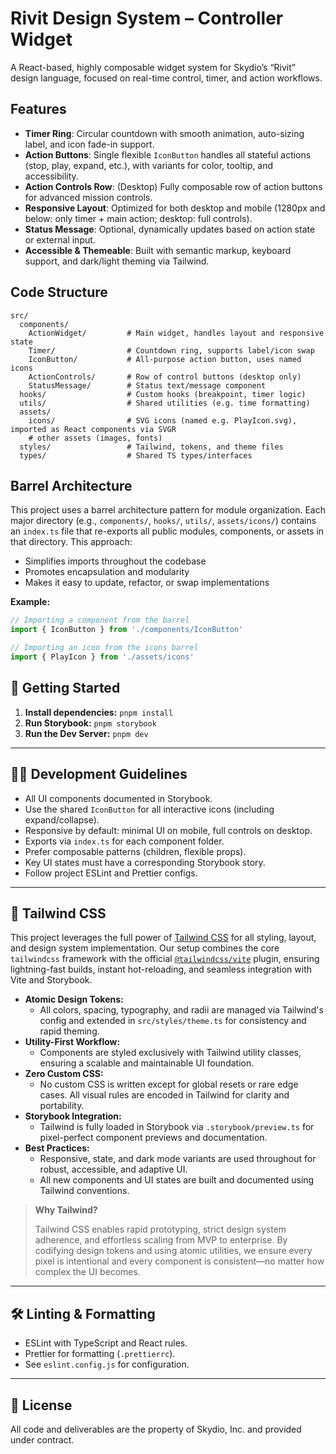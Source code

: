 # Rivit Design System – Controller Widget

A React-based, highly composable widget system for Skydio’s “Rivit” design language, focused on real-time control, timer, and action workflows.

## Features

- **Timer Ring**: Circular countdown with smooth animation, auto-sizing label, and icon fade-in support.
- **Action Buttons**: Single flexible `IconButton` handles all stateful actions (stop, play, expand, etc.), with variants for color, tooltip, and accessibility.
- **Action Controls Row**: (Desktop) Fully composable row of action buttons for advanced mission controls.
- **Responsive Layout**: Optimized for both desktop and mobile (1280px and below: only timer + main action; desktop: full controls).
- **Status Message**: Optional, dynamically updates based on action state or external input.
- **Accessible & Themeable**: Built with semantic markup, keyboard support, and dark/light theming via Tailwind.

## Code Structure

```plaintext
src/
  components/
    ActionWidget/         # Main widget, handles layout and responsive state
    Timer/                # Countdown ring, supports label/icon swap
    IconButton/           # All-purpose action button, uses named icons
    ActionControls/       # Row of control buttons (desktop only)
    StatusMessage/        # Status text/message component
  hooks/                  # Custom hooks (breakpoint, timer logic)
  utils/                  # Shared utilities (e.g. time formatting)
  assets/
    icons/                # SVG icons (named e.g. PlayIcon.svg), imported as React components via SVGR
    # other assets (images, fonts)
  styles/                 # Tailwind, tokens, and theme files
  types/                  # Shared TS types/interfaces
```

## Barrel Architecture

This project uses a barrel architecture pattern for module organization. Each major directory (e.g., `components/`, `hooks/`, `utils/`, `assets/icons/`) contains an `index.ts` file that re-exports all public modules, components, or assets in that directory. This approach:

- Simplifies imports throughout the codebase
- Promotes encapsulation and modularity
- Makes it easy to update, refactor, or swap implementations

**Example:**
```ts
// Importing a component from the barrel
import { IconButton } from './components/IconButton'

// Importing an icon from the icons barrel
import { PlayIcon } from './assets/icons'
```

## 🚀 Getting Started

1. **Install dependencies:**
   `pnpm install`
2. **Run Storybook:**
   `pnpm storybook`
3. **Run the Dev Server:**
   `pnpm dev`

---

## 🧑‍💻 Development Guidelines

- All UI components documented in Storybook.
- Use the shared `IconButton` for all interactive icons (including expand/collapse).
- Responsive by default: minimal UI on mobile, full controls on desktop.
- Exports via `index.ts` for each component folder.
- Prefer composable patterns (children, flexible props).
- Key UI states must have a corresponding Storybook story.
- Follow project ESLint and Prettier configs.

---

## 🎨 Tailwind CSS

This project leverages the full power of [Tailwind CSS](https://tailwindcss.com/) for all styling, layout, and design system implementation. Our setup combines the core `tailwindcss` framework with the official [`@tailwindcss/vite`](https://tailwindcss.com/docs/guides/vite) plugin, ensuring lightning-fast builds, instant hot-reloading, and seamless integration with Vite and Storybook.

- **Atomic Design Tokens:**
  - All colors, spacing, typography, and radii are managed via Tailwind's config and extended in `src/styles/theme.ts` for consistency and rapid theming.
- **Utility-First Workflow:**
  - Components are styled exclusively with Tailwind utility classes, ensuring a scalable and maintainable UI foundation.
- **Zero Custom CSS:**
  - No custom CSS is written except for global resets or rare edge cases. All visual rules are encoded in Tailwind for clarity and portability.
- **Storybook Integration:**
  - Tailwind is fully loaded in Storybook via `.storybook/preview.ts` for pixel-perfect component previews and documentation.
- **Best Practices:**
  - Responsive, state, and dark mode variants are used throughout for robust, accessible, and adaptive UI.
  - All new components and UI states are built and documented using Tailwind conventions.

> **Why Tailwind?**
>
> Tailwind CSS enables rapid prototyping, strict design system adherence, and effortless scaling from MVP to enterprise. By codifying design tokens and using atomic utilities, we ensure every pixel is intentional and every component is consistent—no matter how complex the UI becomes.

---

## 🛠 Linting & Formatting

- ESLint with TypeScript and React rules.
- Prettier for formatting (`.prettierrc`).
- See `eslint.config.js` for configuration.

---

## 📄 License

All code and deliverables are the property of Skydio, Inc. and provided under contract.